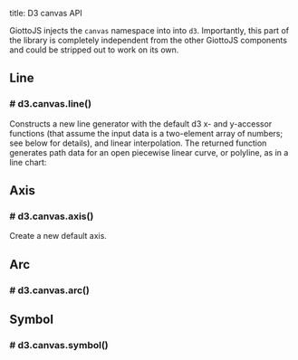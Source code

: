 title: D3 canvas API

GiottoJS injects the ``canvas`` namespace into into ``d3``. Importantly, this part
of the library is completely independent from the other GiottoJS components
and could be stripped out to work on its own.

## Line

### # d3.canvas.line()

Constructs a new line generator with the default d3 x- and y-accessor functions
(that assume the input data is a two-element array of numbers; see below
for details), and linear interpolation.
The returned function generates path data for an open piecewise linear curve,
or polyline, as in a line chart:

## Axis

### # d3.canvas.axis()

Create a new default axis.

## Arc

### # d3.canvas.arc()

## Symbol

### # d3.canvas.symbol()

